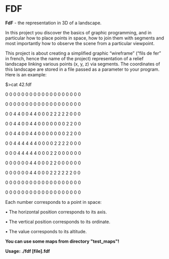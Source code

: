 # FDF


__FdF__ - the representation in 3D of a landscape.


In this project you discover the basics of graphic programming, and in particular how
to place points in space, how to join them with segments and most importantly how to
observe the scene from a particular viewpoint.


This project is about creating a simplified graphic “wireframe” (“fils de fer” in french,
hence the name of the project) representation of a relief landscape linking various points
(x, y, z) via segments. The coordinates of this landscape are stored in a file passed as
a parameter to your program. Here is an example:

$>cat 42.fdf

0 0 0 0 0 0 0 0 0 0 0 0 0 0 0 0 0 0 0

0 0 0 0 0 0 0 0 0 0 0 0 0 0 0 0 0 0 0

0 0 4 4 0 0 4 4 0 0 0 2 2 2 2 2 0 0 0

0 0 4 4 0 0 4 4 0 0 0 0 0 0 0 2 2 0 0

0 0 4 4 0 0 4 4 0 0 0 0 0 0 0 2 2 0 0

0 0 4 4 4 4 4 4 0 0 0 0 2 2 2 2 0 0 0

0 0 0 4 4 4 4 4 0 0 0 2 2 0 0 0 0 0 0

0 0 0 0 0 0 4 4 0 0 0 2 2 0 0 0 0 0 0

0 0 0 0 0 0 4 4 0 0 0 2 2 2 2 2 2 0 0

0 0 0 0 0 0 0 0 0 0 0 0 0 0 0 0 0 0 0

0 0 0 0 0 0 0 0 0 0 0 0 0 0 0 0 0 0 0



Each number corresponds to a point in space:

• The horizontal position corresponds to its axis.

• The vertical position corresponds to its ordinate.

• The value corresponds to its altitude.


__You can use some maps from directory "test_maps"!__

__Usage: ./fdf [file].fdf__
